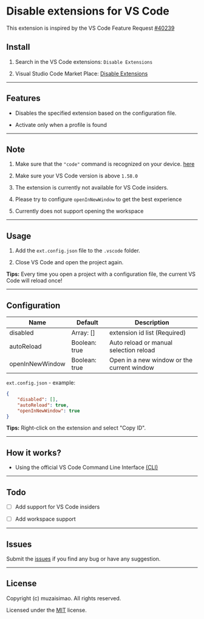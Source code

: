 # Disable extensions for VS Code

This extension is inspired by the VS Code Feature Request [#40239](https://github.com/microsoft/vscode/issues/40239)

<!-- ![ext.config.json](https://raw.githubusercontent.com/muzaisimao/vscode-disable-extensions/main/images/ext-config.png) -->

## Install
 1. Search in the VS Code extensions: `Disable Extensions`

 2. Visual Studio Code Market Place: [Disable Extensions](https://marketplace.visualstudio.com/items?itemName=muzaisimao.vscode-disable-extensions)

---
## Features

* Disables the specified extension based on the configuration file.

* Activate only when a profile is found

---
## Note

1. Make sure that the `"code"` command is recognized on your device. [here](https://code.visualstudio.com/docs/editor/command-line#_common-questions)

2. Make sure your VS Code version is above `1.58.0`

3. The extension is currently not available for VS Code insiders.

4. Please try to configure `openInNewWindow` to get the best experience

5. Currently does not support opening the workspace

---
## Usage

1. Add the `ext.config.json` file to the `.vscode` folder.

2. Close VS Code and open the project again.

**Tips:** Every time you open a project with a configuration file, the current VS Code will reload once!

---

## Configuration

| Name            | Default       | Description                                |
| --------------- | ------------- | ------------------------------------------ |
| disabled        | Array: []     | extension id list (Required)               |
| autoReload      | Boolean: true | Auto reload or manual selection reload     |
| openInNewWindow | Boolean: true | Open in a new window or the current window |

`ext.config.json` - example:

```json
{
    "disabled": [],
    "autoReload": true,
    "openInNewWindow": true
}
```

**Tips:** Right-click on the extension and select "Copy ID".

---
## How it works?

* Using the official VS Code Command Line Interface [(CLI)](https://code.visualstudio.com/docs/editor/command-line)

---
## Todo

- [ ] Add support for VS Code insiders

- [ ] Add workspace support

---
## Issues

Submit the [issues](https://github.com/muzaisimao/vscode-disable-extensions/issues) if you find any bug or have any suggestion.

---
## License

Copyright (c) muzaisimao. All rights reserved.

Licensed under the [MIT](LICENSE.txt) license.

